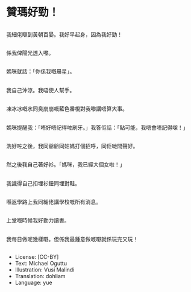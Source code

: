 # 贊瑪好勁！

##
我細佬瞓到黃朝百晏。我好早起身，因為我好勁！

##
係我俾陽光透入嚟。

##
媽咪就話：「你係我嘅晨星」。

##
我自己沖涼。我唔使人幫手。

##
凍冰冰嘅水同臭崩崩嘅藍色番梘對我嚟講唔算大事。

##
媽咪提醒我：「唔好唔記得咗刷牙。」我答佢話：「點可能，我唔會唔記得㗎！」

##
洗好咗之後，我同爺爺同姑媽打個招呼，同佢哋問聲好。

##
然之後我自己著好衫。「媽咪，我已經大個女啦！」

##
我識得自己扣埋衫鈕同埋對鞋。

##
喺返學路上我同細佬講學校嘅所有消息。

##
上堂嘅時候我好勤力讀書。

##
我每日做呢幾樣嘢。但係我最鍾意做嘅嘢就係玩完又玩！

##
* License: [CC-BY]
* Text: Michael Oguttu
* Illustration: Vusi Malindi
* Translation: dohliam
* Language: yue
